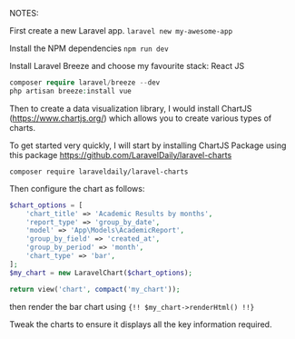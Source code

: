 NOTES:

First create a new Laravel app.
`laravel new my-awesome-app`

Install the NPM dependencies
`npm run dev`

Install Laravel Breeze and choose my favourite stack: React JS
```php
composer require laravel/breeze --dev
php artisan breeze:install vue
``` 
Then to create a data visualization library, I would install ChartJS (https://www.chartjs.org/) which allows you to create various types of charts.

To get started very quickly, I will start by installing ChartJS Package using this package https://github.com/LaravelDaily/laravel-charts

`composer require laraveldaily/laravel-charts`

Then configure the chart as follows:
```php
$chart_options = [
    'chart_title' => 'Academic Results by months',
    'report_type' => 'group_by_date',
    'model' => 'App\Models\AcademicReport',
    'group_by_field' => 'created_at',
    'group_by_period' => 'month',
    'chart_type' => 'bar',
];
$my_chart = new LaravelChart($chart_options);

return view('chart', compact('my_chart'));
```
then render the bar chart using
`{!! $my_chart->renderHtml() !!}`

Tweak the charts to ensure it displays all the key information required.
